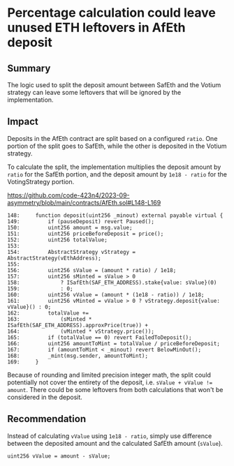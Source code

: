# Percentage calculation could leave unused ETH leftovers in AfEth deposit

## Summary

The logic used to split the deposit amount between SafEth and the Votium strategy can leave some leftovers that will be ignored by the implementation.

## Impact

Deposits in the AfEth contract are split based on a configured `ratio`. One portion of the split goes to SafEth, while the other is deposited in the Votium strategy.

To calculate the split, the implementation multiplies the deposit amount by `ratio` for the SafEth portion, and the deposit amount by `1e18 - ratio` for the VotingStrategy portion.

https://github.com/code-423n4/2023-09-asymmetry/blob/main/contracts/AfEth.sol#L148-L169

```solidity
148:     function deposit(uint256 _minout) external payable virtual {
149:         if (pauseDeposit) revert Paused();
150:         uint256 amount = msg.value;
151:         uint256 priceBeforeDeposit = price();
152:         uint256 totalValue;
153: 
154:         AbstractStrategy vStrategy = AbstractStrategy(vEthAddress);
155: 
156:         uint256 sValue = (amount * ratio) / 1e18;
157:         uint256 sMinted = sValue > 0
158:             ? ISafEth(SAF_ETH_ADDRESS).stake{value: sValue}(0)
159:             : 0;
160:         uint256 vValue = (amount * (1e18 - ratio)) / 1e18;
161:         uint256 vMinted = vValue > 0 ? vStrategy.deposit{value: vValue}() : 0;
162:         totalValue +=
163:             (sMinted * ISafEth(SAF_ETH_ADDRESS).approxPrice(true)) +
164:             (vMinted * vStrategy.price());
165:         if (totalValue == 0) revert FailedToDeposit();
166:         uint256 amountToMint = totalValue / priceBeforeDeposit;
167:         if (amountToMint < _minout) revert BelowMinOut();
168:         _mint(msg.sender, amountToMint);
169:     }
```

Because of rounding and limited precision integer math, the split could potentially not cover the entirety of the deposit, i.e. `sValue + vValue != amount`. There could be some leftovers from both calculations that won't be considered in the deposit.

## Recommendation

Instead of calculating `vValue` using `1e18 - ratio`, simply use difference between the deposited amount and the calculated SafEth amount (`sValue`).

```solidity
uint256 vValue = amount - sValue;
```
